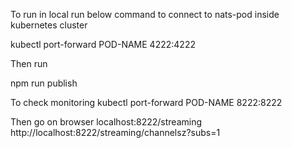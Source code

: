 To run in local run below command to connect to nats-pod inside kubernetes cluster

 kubectl port-forward POD-NAME 4222:4222

Then run

 npm run publish


To check monitoring 
  kubectl port-forward POD-NAME 8222:8222  

Then go on browser 
localhost:8222/streaming
http://localhost:8222/streaming/channelsz?subs=1

